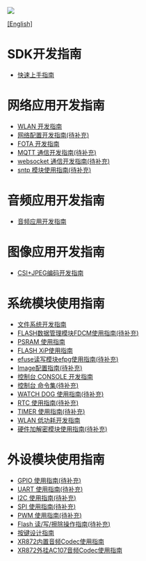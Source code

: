 
![](../../../images/XRADIOTECHLOGO.png)

[[English]](index-en.md)

# SDK开发指南
* [快速上手指南](../../download/4.SDK/document/XRADIO_Quick_Start_Guide-CN.pdf)

# 网络应用开发指南
* [WLAN 开发指南](./wifi-dev.md)
* [网络配置开发指南(待补充)]()
* [FOTA 开发指南](./fota-dev.md)
* [MQTT 通信开发指南(待补充)]()
* [websocket 通信开发指南(待补充)]()
* [sntp 模块使用指南(待补充)]()

# 音频应用开发指南
* [音频应用开发指南](../../download/4.SDK/document/XRADIO_Audio_Developer_Guide-CN.pdf)

# 图像应用开发指南
* [CSI+JPEG编码开发指南](../../download/4.SDK/document/XR872_Jpeg_Developr_Guide-CN.pdf)

# 系统模块使用指南
* [文件系统开发指南](../../download/4.SDK/document/XRADIO_FatFs_Developer_Guide-CN.pdf)
* [FLASH数据管理模块FDCM使用指南(待补充)]()
* [PSRAM 使用指南](../../download/4.SDK/document/XRADIO_PSRAM_User_Guide-CN.pdf)
* [FLASH XiP使用指南](../../download/4.SDK/document/XRADIO_XIP_User_Guide-CN.pdf)
* [efuse读写模块efpg使用指南(待补充)]()
* [Image配置指南(待补充)]()
* [控制台 CONSOLE 开发指南](../../download/4.SDK/document/XRADIO_Console_Command_Developer_Guide-CN.pdf)
* [控制台 命令集(待补充)]()
* [WATCH DOG 使用指南(待补充)]()
* [RTC 使用指南(待补充)]()
* [TIMER 使用指南(待补充)]()
* [WLAN 低功耗开发指南](../../download/4.SDK/document/XRADIO_WLAN_Low_Power_Developer_Guide-CN.pdf)
* [硬件加解密模块使用指南(待补充)]()

# 外设模块使用指南
* [GPIO 使用指南(待补充)]()
* [UART 使用指南(待补充)]()
* [I2C 使用指南(待补充)]()
* [SPI 使用指南(待补充)]()
* [PWM 使用指南(待补充)]()
* [Flash 读/写/擦除操作指南(待补充)]()
* [按键设计指南](../../download/4.SDK/document/XRADIO_Button_Developer_Guide-CN.pdf)
* [XR872内置音频Codec使用指南](../../download/4.SDK/document/XR872_Internal_Codec_User_Guide-CN.pdf)
* [XR872外挂AC107音频Codec使用指南](../../download/4.SDK/document/XR872_AC107_Codec_User_Guide-CN.pdf)
